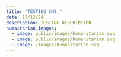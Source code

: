 ```yaml
---
title: "TESTING CMS "
date: 13/12/24
description: TESTING DESCRIPTION
humaitarian_images:
  - image: public/images/humanitarian.svg
  - image: public/images/humanitarian.svg
  - image: /images/humanitarian.svg
---
```

